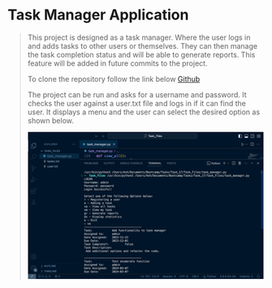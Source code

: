 # Task Manager Application

> This project is designed as a task manager.
> Where the user logs in and adds tasks to other users or themselves.
> They can then manage the task completion status and will be able to generate reports.
> This feature will be added in future commits to the project.
>
> To clone the repository follow the link below
> [Github](https://github.com/Ashw1n2502/finalCapstone)
>
> The project can be run and asks for a username and password.
> It checks the user against a user.txt file and logs in if it can find the user.
> It displays a menu and the user can select the desired option as shown below.
>
> ![Screenshot](BYB_5_Capstone.png)
> 
